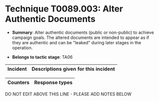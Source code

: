 # Technique T0089.003: Alter Authentic Documents

* **Summary**: Alter authentic documents (public or non-public) to achieve campaign goals. The altered documents are intended to appear as if they are authentic and can be "leaked" during later stages in the operation.

* **Belongs to tactic stage**: TA06


| Incident | Descriptions given for this incident |
| -------- | -------------------- |



| Counters | Response types |
| -------- | -------------- |


DO NOT EDIT ABOVE THIS LINE - PLEASE ADD NOTES BELOW